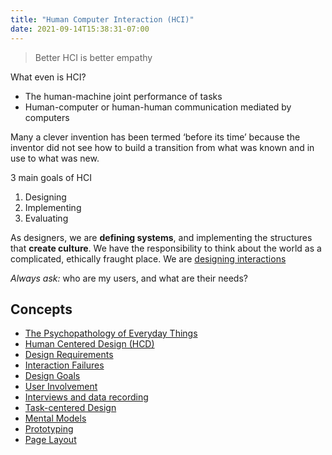 ```yaml
---
title: "Human Computer Interaction (HCI)"
date: 2021-09-14T15:38:31-07:00
---
```


> Better HCI is better empathy

What even is HCI?
* The human-machine joint performance of tasks
* Human-computer or human-human communication mediated by computers

Many a clever invention has been termed ‘before its time’ because the inventor did not see how to build a transition from what was known and in use to what was new.

3 main goals of HCI
1. Designing
2. Implementing
3. Evaluating

As designers, we are **defining systems**, and implementing the structures that **create culture**. We have the responsibility to think about the world as a complicated, ethically fraught place. We are [designing interactions](thoughts/interaction%20design.md)

_Always ask:_ who are my users, and what are their needs?

## Concepts
- [The Psychopathology of Everyday Things](thoughts/The%20Psychopathology%20of%20Everyday%20Things.md)
- [Human Centered Design (HCD)](thoughts/human%20centered%20design.md)
- [Design Requirements](thoughts/design%20requirements.md)
- [Interaction Failures](thoughts/interaction%20failure.md)
- [Design Goals](thoughts/design%20goals.md)
- [User Involvement](thoughts/user%20involvement.md)
- [Interviews and data recording](thoughts/interviews%20and%20data%20recording.md)
- [Task-centered Design](thoughts/task%20centered%20design.md)
- [Mental Models](thoughts/mental%20model.md)
- [Prototyping](thoughts/prototyping.md)
- [Page Layout](thoughts/page%20layout.md)